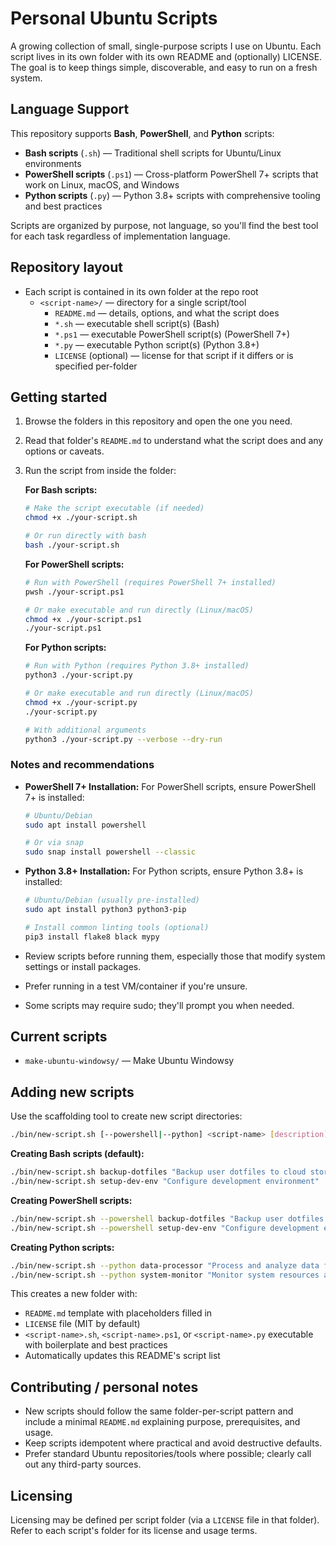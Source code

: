 # Personal Ubuntu Scripts

A growing collection of small, single-purpose scripts I use on Ubuntu. Each script lives in its own folder with its own README and (optionally) LICENSE. The goal is to keep things simple, discoverable, and easy to run on a fresh system.

## Language Support

This repository supports **Bash**, **PowerShell**, and **Python** scripts:

- **Bash scripts** (`.sh`) — Traditional shell scripts for Ubuntu/Linux environments
- **PowerShell scripts** (`.ps1`) — Cross-platform PowerShell 7+ scripts that work on Linux, macOS, and Windows
- **Python scripts** (`.py`) — Python 3.8+ scripts with comprehensive tooling and best practices

Scripts are organized by purpose, not language, so you'll find the best tool for each task regardless of implementation language.

## Repository layout

- Each script is contained in its own folder at the repo root
  - `<script-name>/` — directory for a single script/tool
    - `README.md` — details, options, and what the script does
    - `*.sh` — executable shell script(s) (Bash)
    - `*.ps1` — executable PowerShell script(s) (PowerShell 7+)
    - `*.py` — executable Python script(s) (Python 3.8+)
    - `LICENSE` (optional) — license for that script if it differs or is specified per-folder

## Getting started

1. Browse the folders in this repository and open the one you need.
2. Read that folder's `README.md` to understand what the script does and any options or caveats.
3. Run the script from inside the folder:

   **For Bash scripts:**

   ```bash
   # Make the script executable (if needed)
   chmod +x ./your-script.sh

   # Or run directly with bash
   bash ./your-script.sh
   ```

   **For PowerShell scripts:**

   ```bash
   # Run with PowerShell (requires PowerShell 7+ installed)
   pwsh ./your-script.ps1

   # Or make executable and run directly (Linux/macOS)
   chmod +x ./your-script.ps1
   ./your-script.ps1
   ```

   **For Python scripts:**

   ```bash
   # Run with Python (requires Python 3.8+ installed)
   python3 ./your-script.py

   # Or make executable and run directly (Linux/macOS)
   chmod +x ./your-script.py
   ./your-script.py

   # With additional arguments
   python3 ./your-script.py --verbose --dry-run
   ```

### Notes and recommendations

- **PowerShell 7+ Installation:** For PowerShell scripts, ensure PowerShell 7+ is installed:

  ```bash
  # Ubuntu/Debian
  sudo apt install powershell

  # Or via snap
  sudo snap install powershell --classic
  ```

- **Python 3.8+ Installation:** For Python scripts, ensure Python 3.8+ is installed:

  ```bash
  # Ubuntu/Debian (usually pre-installed)
  sudo apt install python3 python3-pip

  # Install common linting tools (optional)
  pip3 install flake8 black mypy
  ```

- Review scripts before running them, especially those that modify system settings or install packages.
- Prefer running in a test VM/container if you're unsure.
- Some scripts may require sudo; they'll prompt you when needed.

## Current scripts

<!-- scripts:start -->
- `make-ubuntu-windowsy/` — Make Ubuntu Windowsy

<!-- scripts:end -->

## Adding new scripts

Use the scaffolding tool to create new script directories:

```bash
./bin/new-script.sh [--powershell|--python] <script-name> [description]
```

**Creating Bash scripts (default):**

```bash
./bin/new-script.sh backup-dotfiles "Backup user dotfiles to cloud storage"
./bin/new-script.sh setup-dev-env "Configure development environment"
```

**Creating PowerShell scripts:**

```bash
./bin/new-script.sh --powershell backup-dotfiles "Backup user dotfiles to cloud storage"
./bin/new-script.sh --powershell setup-dev-env "Configure development environment"
```

**Creating Python scripts:**

```bash
./bin/new-script.sh --python data-processor "Process and analyze data files"
./bin/new-script.sh --python system-monitor "Monitor system resources and generate reports"
```

This creates a new folder with:

- `README.md` template with placeholders filled in
- `LICENSE` file (MIT by default)
- `<script-name>.sh`, `<script-name>.ps1`, or `<script-name>.py` executable with boilerplate and best practices
- Automatically updates this README's script list

## Contributing / personal notes

- New scripts should follow the same folder-per-script pattern and include a minimal `README.md` explaining purpose, prerequisites, and usage.
- Keep scripts idempotent where practical and avoid destructive defaults.
- Prefer standard Ubuntu repositories/tools where possible; clearly call out any third-party sources.

## Licensing

Licensing may be defined per script folder (via a `LICENSE` file in that folder). Refer to each script's folder for its license and usage terms.
